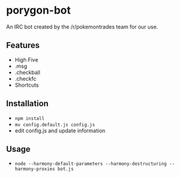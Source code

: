 # porygon-bot
An IRC bot created by the /r/pokemontrades team for our use.

## Features
* High Five
* .msg
* .checkball
* .checkfc
* Shortcuts

## Installation
* `npm install`
* `mv config.default.js config.js`
* edit config.js and update information

## Usage
* `node --harmony-default-parameters --harmony-destructuring --harmony-proxies bot.js`
